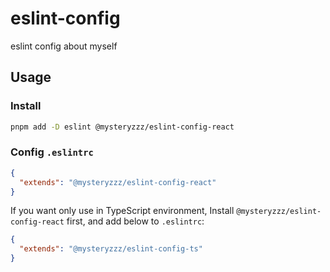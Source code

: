 # eslint-config

eslint config about myself

## Usage

### Install

```bash
pnpm add -D eslint @mysteryzzz/eslint-config-react
```


### Config `.eslintrc`

```json
{
  "extends": "@mysteryzzz/eslint-config-react"
}
```

If you want only use in TypeScript environment, Install `@mysteryzzz/eslint-config-react` first, and add below to `.eslintrc`:

```json
{
  "extends": "@mysteryzzz/eslint-config-ts"
}
```
